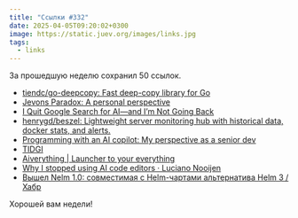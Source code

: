```yaml
---
title: "Ссылки #332"
date: 2025-04-05T09:20:02+0300
image: https://static.juev.org/images/links.jpg
tags: 
  - links
---
```


За прошедшую неделю сохранил 50 ссылок.

- [tiendc/go-deepcopy: Fast deep-copy library for Go](https://github.com/tiendc/go-deepcopy)
- [Jevons Paradox: A personal perspective](https://fakepixels.substack.com/p/jevons-paradox-a-personal-perspective)
- [I Quit Google Search for AI—and I’m Not Going Back](https://www.wsj.com/tech/personal-tech/google-search-chatgpt-perplexity-gemini-6ac749d9)
- [henrygd/beszel: Lightweight server monitoring hub with historical data, docker stats, and alerts.](https://github.com/henrygd/beszel)
- [Programming with an AI copilot: My perspective as a senior dev](https://mlagerberg.com/blog-ai-copilot/)
- [TIDGI](https://tidgi.fun/)
- [Aiverything | Launcher to your everything](https://aiverything.me/)
- [Why I stopped using AI code editors · Luciano Nooijen](https://lucianonooijen.com/blog/why-i-stopped-using-ai-code-editors/)
- [Вышел Nelm 1.0: совместимая с Helm-чартами альтернатива Helm 3 / Хабр](https://habr.com/ru/companies/flant/articles/896846/) 

Хорошей вам недели!
